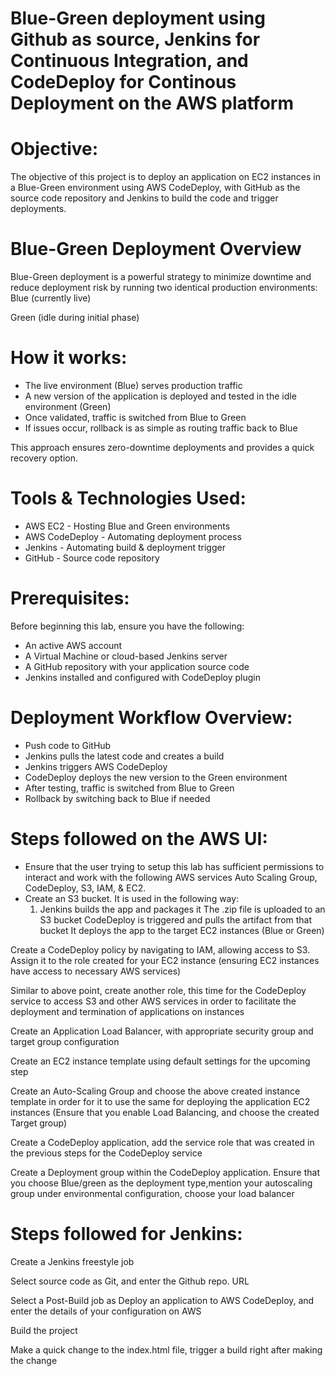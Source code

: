 # Blue-Green deployment using Github as source, Jenkins for Continuous Integration, and CodeDeploy for Continous Deployment on the AWS platform

# Objective:
The objective of this project is to deploy an application on EC2 instances in a Blue-Green environment using AWS CodeDeploy, with GitHub as the source code repository and Jenkins to build the code and trigger deployments.

# Blue-Green Deployment Overview
Blue-Green deployment is a powerful strategy to minimize downtime and reduce deployment risk by running two identical production environments:
Blue (currently live)


Green (idle during initial phase)


# How it works:
* The live environment (Blue) serves production traffic
* A new version of the application is deployed and tested in the idle environment (Green)
* Once validated, traffic is switched from Blue to Green
* If issues occur, rollback is as simple as routing traffic back to Blue

This approach ensures zero-downtime deployments and provides a quick recovery option.

# Tools & Technologies Used:
* AWS EC2 - Hosting Blue and Green environments
* AWS CodeDeploy - Automating deployment process
* Jenkins - Automating build & deployment trigger
* GitHub - Source code repository

# Prerequisites:
Before beginning this lab, ensure you have the following:
* An active AWS account
* A Virtual Machine or cloud-based Jenkins server
* A GitHub repository with your application source code
* Jenkins installed and configured with CodeDeploy plugin

# Deployment Workflow Overview:
* Push code to GitHub
* Jenkins pulls the latest code and creates a build
* Jenkins triggers AWS CodeDeploy
* CodeDeploy deploys the new version to the Green environment
* After testing, traffic is switched from Blue to Green
* Rollback by switching back to Blue if needed


# Steps followed on the AWS UI:
* Ensure that the user trying to setup this lab has sufficient permissions to interact and work with the following AWS services Auto Scaling Group, CodeDeploy, S3, IAM, & EC2.
* Create an S3 bucket. It is used in the following way:
  1. Jenkins builds the app and packages it
The .zip file is uploaded to an S3 bucket
CodeDeploy is triggered and pulls the artifact from that bucket
It deploys the app to the target EC2 instances (Blue or Green)

Create a CodeDeploy policy by navigating to IAM, allowing access to S3. Assign it to the role created for your EC2 instance (ensuring EC2 instances have access to necessary AWS services)


Similar to above point, create another role, this time for the CodeDeploy service to access S3 and other AWS services in order to facilitate the deployment and termination of applications on instances


Create an Application Load Balancer, with appropriate security group and target group configuration


Create an EC2 instance template using default settings for the upcoming step


Create an Auto-Scaling Group and choose the above created instance template in order for it to use the same for deploying the application EC2 instances (Ensure that you enable Load Balancing, and choose the created Target group)


Create a CodeDeploy application, add the service role that was created in the previous steps for the CodeDeploy service


Create a Deployment group within the CodeDeploy application. Ensure that you choose Blue/green as the deployment type,mention your autoscaling group under environmental configuration, choose your load balancer


# Steps followed for Jenkins:
Create a Jenkins freestyle job

Select source code as Git, and enter the Github repo. URL

Select a Post-Build job as Deploy an application to AWS CodeDeploy, and enter the details of your configuration on AWS

Build the project

Make a quick change to the index.html file, trigger a build right after making the change 
